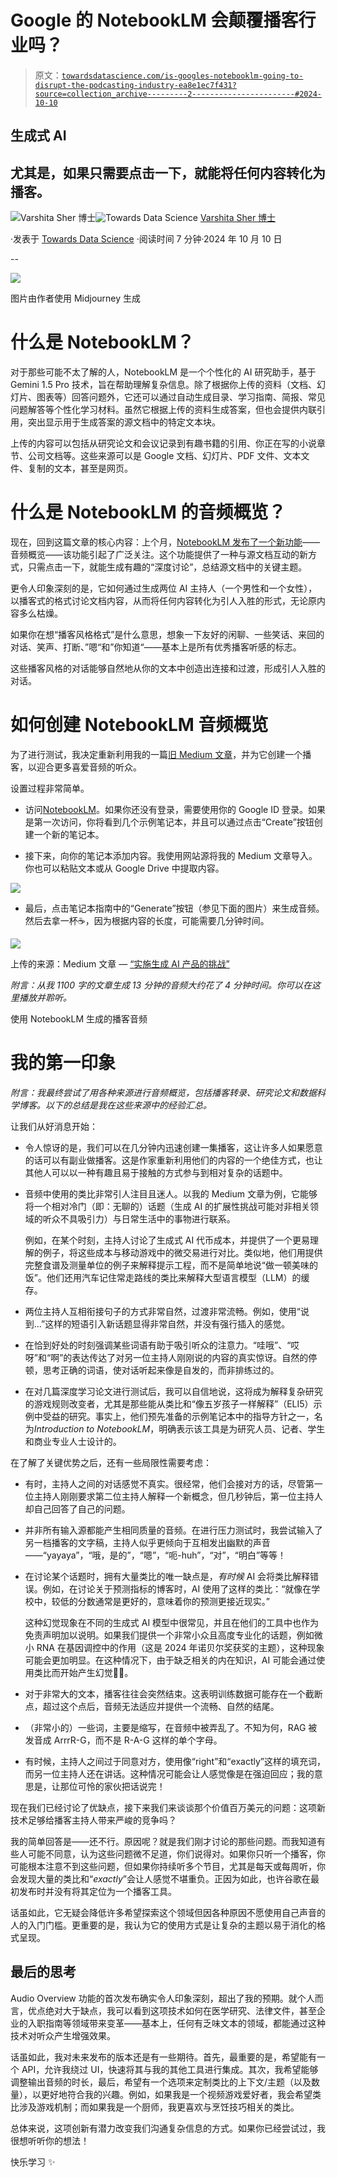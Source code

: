 # Google 的 NotebookLM 会颠覆播客行业吗？

> 原文：[`towardsdatascience.com/is-googles-notebooklm-going-to-disrupt-the-podcasting-industry-ea8e1ec7f431?source=collection_archive---------2-----------------------#2024-10-10`](https://towardsdatascience.com/is-googles-notebooklm-going-to-disrupt-the-podcasting-industry-ea8e1ec7f431?source=collection_archive---------2-----------------------#2024-10-10)

## 生成式 AI

## 尤其是，如果只需要点击一下，就能将任何内容转化为播客。

[](https://varshitasher.medium.com/?source=post_page---byline--ea8e1ec7f431--------------------------------)![Varshita Sher 博士](https://varshitasher.medium.com/?source=post_page---byline--ea8e1ec7f431--------------------------------)[](https://towardsdatascience.com/?source=post_page---byline--ea8e1ec7f431--------------------------------)![Towards Data Science](https://towardsdatascience.com/?source=post_page---byline--ea8e1ec7f431--------------------------------) [Varshita Sher 博士](https://varshitasher.medium.com/?source=post_page---byline--ea8e1ec7f431--------------------------------)

·发表于 [Towards Data Science](https://towardsdatascience.com/?source=post_page---byline--ea8e1ec7f431--------------------------------) ·阅读时间 7 分钟·2024 年 10 月 10 日

--

![](img/729f95c06326a354cbd63019f50b2642.png)

图片由作者使用 Midjourney 生成

# 什么是 NotebookLM？

对于那些可能不太了解的人，NotebookLM 是一个个性化的 AI 研究助手，基于 Gemini 1.5 Pro 技术，旨在帮助理解复杂信息。除了根据你上传的资料（文档、幻灯片、图表等）回答问题外，它还可以通过自动生成目录、学习指南、简报、常见问题解答等个性化学习材料。虽然它根据上传的资料生成答案，但也会提供内联引用，突出显示用于生成答案的源文档中的特定文本块。

上传的内容可以包括从研究论文和会议记录到有趣书籍的引用、你正在写的小说章节、公司文档等。这些来源可以是 Google 文档、幻灯片、PDF 文件、文本文件、复制的文本，甚至是网页。

# 什么是 NotebookLM 的音频概览？

现在，回到这篇文章的核心内容：上个月，[NotebookLM 发布了一个新功能](https://blog.google/technology/ai/notebooklm-audio-overviews/)——音频概览——该功能引起了广泛关注。这个功能提供了一种与源文档互动的新方式，只需点击一下，就能生成有趣的“深度讨论”，总结源文档中的关键主题。

更令人印象深刻的是，它如何通过生成两位 AI 主持人（一个男性和一个女性），以播客式的格式讨论文档内容，从而将任何内容转化为引人入胜的形式，无论原内容多么枯燥。

如果你在想“播客风格格式”是什么意思，想象一下友好的闲聊、一些笑话、来回的对话、笑声、打断、”嗯“和”你知道“——基本上是所有优秀播客听感的标志。

这些播客风格的对话能够自然地从你的文本中创造出连接和过渡，形成引人入胜的对话。

# 如何创建 NotebookLM 音频概览

为了进行测试，我决定重新利用我的一篇[旧 Medium 文章](https://medium.com/trusted-data-science-haleon/challenges-in-implementing-gen-ai-products-7e4659f84096)，并为它创建一个播客，以迎合更多喜爱音频的听众。

设置过程非常简单。

+   访问[NotebookLM](https://notebooklm.google.com/)。如果你还没有登录，需要使用你的 Google ID 登录。如果是第一次访问，你将看到几个示例笔记本，并且可以通过点击“Create”按钮创建一个新的笔记本。

+   接下来，向你的笔记本添加内容。我使用网站源将我的 Medium 文章导入。你也可以粘贴文本或从 Google Drive 中提取内容。

![](img/531500a4f9cb0dd26e8fdab05daa400a.png)

+   最后，点击笔记本指南中的“Generate”按钮（参见下面的图片）来生成音频。然后去拿一杯☕️，因为根据内容的长度，可能需要几分钟时间。

![](img/88881ea01587ab060504e125e113db25.png)

上传的来源：Medium 文章 — [“实施生成 AI 产品的挑战”](https://medium.com/trusted-data-science-haleon/challenges-in-implementing-gen-ai-products-7e4659f84096)

*附言：从我 1100 字的文章生成 13 分钟的音频大约花了 4 分钟时间。你可以在这里播放并聆听。*

使用 NotebookLM 生成的播客音频

# 我的第一印象

*附言：我最终尝试了用各种来源进行音频概览，包括播客转录、研究论文和数据科学博客。以下的总结是我在这些来源中的经验汇总。*

让我们从好消息开始：

+   令人惊讶的是，我们可以在几分钟内迅速创建一集播客，这让许多人如果愿意的话可以有副业做播客。这是作家重新利用他们的内容的一个绝佳方式，也让其他人可以以一种有趣且易于接触的方式参与到相对复杂的话题中。

+   音频中使用的类比非常引人注目且迷人。以我的 Medium 文章为例，它能够将一个相对冷门（即：无聊的）话题（生成 AI 的扩展性挑战可能对非相关领域的听众不具吸引力）与日常生活中的事物进行联系。

    例如，在某个时刻，主持人讨论了生成式 AI 代币成本，并提供了一个更易理解的例子，将这些成本与移动游戏中的微交易进行对比。类似地，他们用提供完整食谱及测量单位的例子来解释提示工程，而不是简单地说“做一顿美味的饭”。他们还用汽车记住常走路线的类比来解释大型语言模型（LLM）的缓存。

+   两位主持人互相衔接句子的方式非常自然，过渡非常流畅。例如，使用“说到...”这样的短语引入新话题显得非常自然，并没有强行插入的感觉。

+   在恰到好处的时刻强调某些词语有助于吸引听众的注意力。“哇哦”、“哎呀”和“啊”的表达传达了对另一位主持人刚刚说的内容的真实惊讶。自然的停顿，思考正确的词语，使对话听起来像是自发的，而非排练过的。

+   在对几篇深度学习论文进行测试后，我可以自信地说，这将成为解释复杂研究的游戏规则改变者，尤其是那些能从类比和“像五岁孩子一样解释”（ELI5）示例中受益的研究。事实上，他们预先准备的示例笔记本中的指导方针之一，名为*Introduction to NotebookLM*，明确表示该工具是为研究人员、记者、学生和商业专业人士设计的。

在了解了关键优势之后，还有一些局限性需要考虑：

+   有时，主持人之间的对话感觉不真实。很经常，他们会接对方的话，尽管第一位主持人刚刚要求第二位主持人解释一个新概念，但几秒钟后，第一位主持人却自己回答了自己的问题。

+   并非所有输入源都能产生相同质量的音频。在进行压力测试时，我尝试输入了另一档播客的文字稿，主持人似乎更倾向于互相发出幽默的声音——“yayaya”，“哦，是的”，“嗯”，“呃-huh”，“对”，“明白”等等！

+   在讨论某个话题时，拥有大量类比的唯一缺点是，*有时候* AI 会将类比解释错误。例如，在讨论关于预测指标的博客时，AI 使用了这样的类比：“就像在学校中，较低的分数通常是更好的，意味着你的预测更接近现实。”

    这种幻觉现象在不同的生成式 AI 模型中很常见，并且在他们的工具中也作为免责声明加以说明。如果我们提供一个非常小众且高度专业化的话题，例如微小 RNA 在基因调控中的作用（这是 2024 年诺贝尔奖获奖的主题），这种现象可能会更加明显。在这种情况下，由于缺乏相关的内在知识，AI 可能会通过使用类比而开始产生幻觉🤷‍♀。

+   对于非常大的文本，播客往往会突然结束。这表明训练数据可能存在一个截断点，超过这个点后，音频无法适应并提供一个流畅、自然的结尾。

+   （非常小的）一些词，主要是缩写，在音频中被弄乱了。不知为何，RAG 被发音成 ArrrR-G，而不是 R-A-G 这样的单个字母。

+   有时候，主持人之间过于同意对方，使用像“right”和“exactly”这样的填充词，而另一位主持人还在讲话。这种情况可能会让人感觉像是在强迫回应；我的意思是，让那位可怜的家伙把话说完！

现在我们已经讨论了优缺点，接下来我们来谈谈那个价值百万美元的问题：这项新技术足够给播客主持人带来严峻的竞争吗？

我的简单回答是——还不行。原因呢？就是我们刚才讨论的那些问题。而我知道有些人可能不同意，认为这些问题微不足道，你们说得对。如果你只听一个播客，你可能根本注意不到这些问题，但如果你持续听多个节目，尤其是每天或每周听，你会发现大量的类比和“*exactly*”会让人感觉不堪重负。正因为如此，也许谷歌在最初发布时并没有将其定位为一个播客工具。

话虽如此，它无疑会降低许多希望探索这个领域但因各种原因不愿使用自己声音的人的入门门槛。更重要的是，我认为它的使用方式是让复杂的主题以易于消化的格式呈现。

## 最后的思考

Audio Overview 功能的首次发布确实令人印象深刻，超出了我的预期。就个人而言，优点绝对大于缺点，我可以看到这项技术如何在医学研究、法律文件，甚至企业的入职指南等领域带来变革——基本上，任何有乏味文本的领域，都能通过这种技术对听众产生增强效果。

话虽如此，我对未来发布的版本还是有一些期待。首先，最重要的是，希望能有一个 API，允许我绕过 UI，快速将其与我的其他工具进行集成。其次，我希望能够调整输出音频的时长，最后，希望有一个选项来定制类比的上下文/主题（以及数量），以更好地符合我的兴趣。例如，如果我是一个视频游戏爱好者，我会希望类比涉及游戏机制；而如果我是一个厨师，我更喜欢与烹饪技巧相关的类比。

总体来说，这项创新有潜力改变我们沟通复杂信息的方式。如果你已经尝试过，我很想听听你的想法！

快乐学习 ✨

